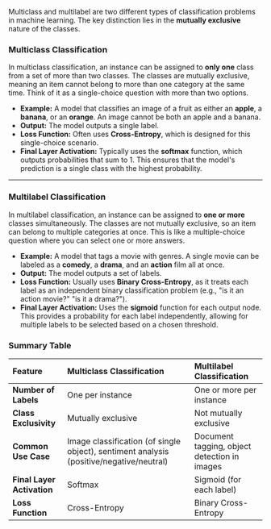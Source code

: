 Multiclass and multilabel are two different types of classification problems in machine learning. The key distinction lies in the **mutually exclusive** nature of the classes.

### Multiclass Classification 
In multiclass classification, an instance can be assigned to **only one** class from a set of more than two classes. The classes are mutually exclusive, meaning an item cannot belong to more than one category at the same time. Think of it as a single-choice question with more than two options.

* **Example:** A model that classifies an image of a fruit as either an **apple**, a **banana**, or an **orange**. An image cannot be both an apple and a banana. 
* **Output:** The model outputs a single label.
* **Loss Function:** Often uses **Cross-Entropy**, which is designed for this single-choice scenario.
* **Final Layer Activation:** Typically uses the **softmax** function, which outputs probabilities that sum to 1. This ensures that the model's prediction is a single class with the highest probability.

***

### Multilabel Classification 
In multilabel classification, an instance can be assigned to **one or more** classes simultaneously. The classes are not mutually exclusive, so an item can belong to multiple categories at once. This is like a multiple-choice question where you can select one or more answers.

* **Example:** A model that tags a movie with genres. A single movie can be labeled as a **comedy**, a **drama**, and an **action** film all at once. 
* **Output:** The model outputs a set of labels.
* **Loss Function:** Usually uses **Binary Cross-Entropy**, as it treats each label as an independent binary classification problem (e.g., "is it an action movie?" "is it a drama?").
* **Final Layer Activation:** Uses the **sigmoid** function for each output node. This provides a probability for each label independently, allowing for multiple labels to be selected based on a chosen threshold.

### Summary Table

| Feature | Multiclass Classification | Multilabel Classification |
| :--- | :--- | :--- |
| **Number of Labels** | One per instance | One or more per instance |
| **Class Exclusivity** | Mutually exclusive | Not mutually exclusive |
| **Common Use Case** | Image classification (of single object), sentiment analysis (positive/negative/neutral) | Document tagging, object detection in images |
| **Final Layer Activation**| Softmax | Sigmoid (for each label) |
| **Loss Function** | Cross-Entropy | Binary Cross-Entropy |
